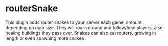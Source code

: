 # routerSnake
This plugin adds router snakes to your server each game, amount depending on map size. They will roam around and follow/heal players, also healing buildings they pass over.
Snakes can also eat routers, growing in length or even spawning more snakes.
